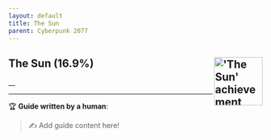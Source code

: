 ```yaml
---
layout: default
title: The Sun
parent: Cyberpunk 2077
---
```


## The Sun (16.9%) <img align="right" src="https://cdn.cloudflare.steamstatic.com/steamcommunity/public/images/apps/1091500/8bf8ad71b62614b329eab2bac069724d34d69b27.jpg" alt="'The Sun' achievement icon" width="96" height="96">

__

---

:trophy: **Guide written by a human**:

> :writing_hand: Add guide content here!

